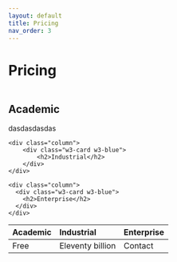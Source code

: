 ```yaml
---
layout: default
title: Pricing
nav_order: 3
---
```

<link rel="stylesheet" href="https://www.w3schools.com/w3css/4/w3.css"> 

# Pricing

<div class="row">
	<div class="column">
		<div class="w3-card w3-blue">
			<h2>Academic</h2>
			dasdasdasdas
		</div>
	</div>

	<div class="column">
		<div class="w3-card w3-blue">
			<h2>Industrial</h2>
		</div>
	</div>

	<div class="column">
	  <div class="w3-card w3-blue">
		<h2>Enterprise</h2>
	  </div>
	</div>
</div>


| Academic   | Industrial          | Enterprise |
|:-------------|:------------------|:------|
| Free         | Eleventy billion | Contact  |
